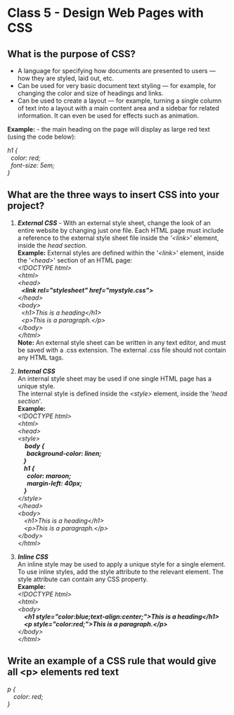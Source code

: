 # Class 5 - Design Web Pages with CSS

## What is the purpose of CSS?

* A language for specifying how documents are presented to users — how they are styled, laid out, etc.  
* Can be used for very basic document text styling — for example, for changing the color and size of headings and links.  
* Can be used to create a layout — for example, turning a single column of text into a layout with a main content area and a sidebar for related information. It can even be used for effects such as animation.

**Example:** - the main heading on the page will display as large red text (using the code below):

*h1 {  
  &nbsp;&nbsp;color: red;  
  &nbsp;&nbsp;font-size: 5em;  
}*

## What are the three ways to insert CSS into your project?

1. ***External CSS*** - With an external style sheet, change the look of an entire website by changing just one file. Each HTML page must include a reference to the external style sheet file inside the *'\<link>*' element, inside the *head section.*  
**Example:** External styles are defined within the *'\<link>*' element, inside the *'\<head>*' section of an HTML page:  
*\<!DOCTYPE html>  
\<html>  
\<head>  
&nbsp;&nbsp;**\<link rel="stylesheet" href="mystyle.css">**  
\</head>  
\<body>  
&nbsp;&nbsp;\<h1>This is a heading\</h1>  
&nbsp;&nbsp;\<p>This is a paragraph.\</p>  
\</body>  
\</html>*  
**Note:** An external style sheet can be written in any text editor, and must be saved with a .css extension. The external .css file should not contain any HTML tags.

2. ***Internal CSS***  
An internal style sheet may be used if one single HTML page has a unique style.  
The internal style is defined inside the *\<style>* element, inside the '*head section*'.  
**Example:**  
*\<!DOCTYPE html>  
\<html>  
\<head>  
\<style>  
&nbsp;&nbsp;&nbsp;&nbsp;**body {  
    &nbsp;&nbsp;&nbsp;&nbsp;&nbsp;&nbsp;background-color: linen;  
    &nbsp;&nbsp;&nbsp;&nbsp;}  
&ensp;&ensp;h1 {  
    &nbsp;&nbsp;&ensp;&ensp;color: maroon;  
    &nbsp;&nbsp;&ensp;&ensp;margin-left: 40px;  
    &ensp;&ensp;}**  
\</style>  
\</head>  
\<body>  
&ensp;&ensp;\<h1>This is a heading\</h1>  
&ensp;&ensp;\<p>This is a paragraph.\</p>  
\</body>  
\</html>*

3. ***Inline CSS***  
An inline style may be used to apply a unique style for a single element.  
To use inline styles, add the style attribute to the relevant element. The style attribute can contain any CSS property.  
**Example:**  
*\<!DOCTYPE html>  
\<html>  
\<body>  
&ensp;&ensp;**\<h1 style="color:blue;text-align:center;">This is a heading\</h1>  
&ensp;&ensp;\<p style="color:red;">This is a paragraph.\</p>**  
\</body>  
\</html>*

## Write an example of a CSS rule that would give all \<p> elements red text

*p {  
    &ensp;&ensp;color: red;  
    }*
